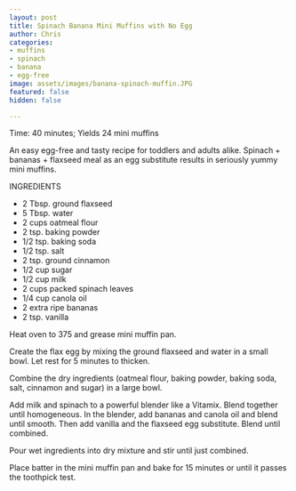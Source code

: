 ```yaml
---
layout: post
title: Spinach Banana Mini Muffins with No Egg
author: Chris
categories:
- muffins
- spinach
- banana
- egg-free
image: assets/images/banana-spinach-muffin.JPG
featured: false
hidden: false

---
```

Time: 40 minutes; Yields 24 mini muffins

An easy egg-free and tasty recipe for toddlers and adults alike. Spinach + bananas + flaxseed meal as an egg substitute results in seriously yummy mini muffins.

INGREDIENTS

* 2 Tbsp. ground flaxseed
* 5 Tbsp. water
* 2 cups oatmeal flour
* 2 tsp. baking powder
* 1/2 tsp. baking soda
* 1/2 tsp. salt
* 2 tsp. ground cinnamon
* 1/2 cup sugar
* 1/2 cup milk
* 2 cups packed spinach leaves
* 1/4 cup canola oil
* 2 extra ripe bananas
* 2 tsp. vanilla

Heat oven to 375 and grease mini muffin pan. 

Create the flax egg by mixing the ground flaxseed and water in a small bowl. Let rest for 5 minutes to thicken.

Combine the dry ingredients (oatmeal flour, baking powder, baking soda, salt, cinnamon and sugar) in a large bowl.

Add milk and spinach to a powerful blender like a Vitamix. Blend together until homogeneous. In the blender, add bananas and canola oil and blend until smooth. Then add vanilla and the flaxseed egg substitute. Blend until combined.

Pour wet ingredients into dry mixture and stir until just combined.

Place batter in the mini muffin pan and bake for 15 minutes or until it passes the toothpick test.